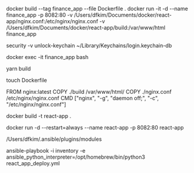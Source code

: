docker build --tag finance_app --file Dockerfile . 
docker run -it -d --name finance_app -p 8082:80 -v /Users/dfkim/Documents/docker/react-app/nginx.conf:/etc/nginx/nginx.conf -v /Users/dfkim/Documents/docker/react-app/build:/var/www/html finance_app 

security -v unlock-keychain ~/Library/Keychains/login.keychain-db

docker exec -it finance_app bash

yarn build

touch Dockerfile

FROM nginx:latest
COPY ./build /var/www/html/
COPY ./nginx.conf /etc/nginx/nginx.conf
CMD ["nginx", "-g", "daemon off;", "-c", "/etc/nginx/nginx.conf"]                                         


docker build -t react-app .

docker run -d --restart=always --name react-app -p 8082:80 react-app


/Users/dfkim/.ansible/plugins/modules

ansible-playbook -i inventory -e ansible_python_interpreter=/opt/homebrew/bin/python3 react_app_deploy.yml



